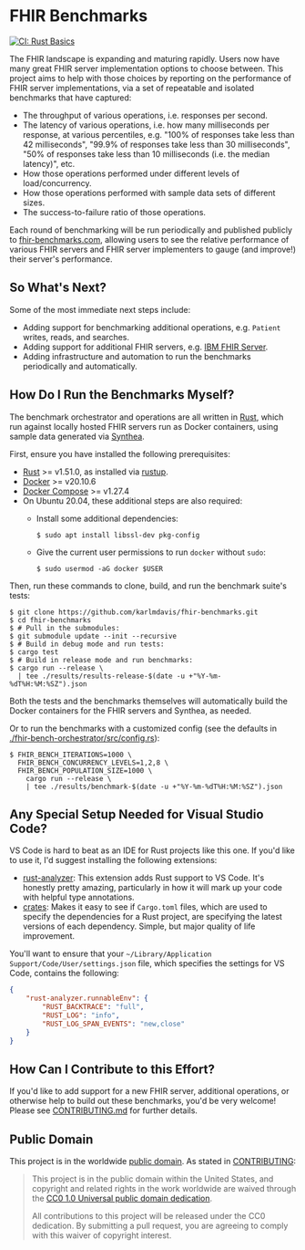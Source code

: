 # FHIR Benchmarks

[![CI: Rust Basics](https://github.com/karlmdavis/fhir-benchmarks/workflows/CI%3A%20Rust%20Basics/badge.svg)](./workflows/rust_basics.yml)

The FHIR landscape is expanding and maturing rapidly.
Users now have many great FHIR server implementation options to choose between.
This project aims to help with those choices by
  reporting on the performance of FHIR server implementations,
  via a set of repeatable and isolated benchmarks that have captured:

* The throughput of various operations,
    i.e. responses per second.
* The latency of various operations,
    i.e. how many milliseconds per response,
    at various percentiles,
    e.g. "100% of responses take less than 42 milliseconds",
    "99.9% of responses take less than 30 milliseconds",
    "50% of responses take less than 10 milliseconds (i.e. the median latency)",
    etc.
* How those operations performed under different levels of load/concurrency.
* How those operations performed with sample data sets of different sizes.
* The success-to-failure ratio of those operations.

Each round of benchmarking will be run periodically and published publicly
  to [fhir-benchmarks.com](https://fhir-benchmarks.com/),
  allowing users to see the relative performance of various FHIR servers
  and FHIR server implementers to gauge (and improve!) their server's performance.


## So What's Next?

Some of the most immediate next steps include:

* Adding support for benchmarking additional operations, e.g. `Patient` writes, reads, and searches.
* Adding support for additional FHIR servers, e.g. [IBM FHIR Server](https://ibm.github.io/FHIR/).
* Adding infrastructure and automation to run the benchmarks periodically and automatically.


## How Do I Run the Benchmarks Myself?

The benchmark orchestrator and operations are all written in [Rust](https://www.rust-lang.org/),
  which run against locally hosted FHIR servers run as Docker containers,
  using sample data generated via [Synthea](https://synthetichealth.github.io/synthea/).

First, ensure you have installed the following prerequisites:

* [Rust](https://www.rust-lang.org/) >= v1.51.0, as installed via [rustup](https://www.rust-lang.org/learn/get-started).
* [Docker](https://www.docker.com/) >= v20.10.6
* [Docker Compose](https://docs.docker.com/compose/) >= v1.27.4
* On Ubuntu 20.04, these additional steps are also required:
    * Install some additional dependencies:

        ```
        $ sudo apt install libssl-dev pkg-config
        ```

    * Give the current user permissions to run `docker` without `sudo`:

        ```
        $ sudo usermod -aG docker $USER
        ```

Then, run these commands to clone, build, and run the benchmark suite's tests:

```shell
$ git clone https://github.com/karlmdavis/fhir-benchmarks.git
$ cd fhir-benchmarks
$ # Pull in the submodules:
$ git submodule update --init --recursive
$ # Build in debug mode and run tests:
$ cargo test
$ # Build in release mode and run benchmarks:
$ cargo run --release \
  | tee ./results/results-release-$(date -u +"%Y-%m-%dT%H:%M:%SZ").json
```

Both the tests and the benchmarks themselves will automatically build the Docker containers for the FHIR servers and Synthea, as needed.

Or to run the benchmarks with a customized config (see the defaults in [./fhir-bench-orchestrator/src/config.rs](./fhir-bench-orchestrator/src/config.rs)):

```shell
$ FHIR_BENCH_ITERATIONS=1000 \
  FHIR_BENCH_CONCURRENCY_LEVELS=1,2,8 \
  FHIR_BENCH_POPULATION_SIZE=1000 \
    cargo run --release \
    | tee ./results/benchmark-$(date -u +"%Y-%m-%dT%H:%M:%SZ").json
```


## Any Special Setup Needed for Visual Studio Code?

VS Code is hard to beat as an IDE for Rust projects like this one.
If you'd like to use it, I'd suggest installing the following extensions:

* [rust-analyzer](https://marketplace.visualstudio.com/items?itemName=matklad.rust-analyzer):
    This extension adds Rust support to VS Code.
    It's honestly pretty amazing,
      particularly in how it will mark up your code with helpful type annotations.
* [crates](https://marketplace.visualstudio.com/items?itemName=serayuzgur.crates):
    Makes it easy to see if `Cargo.toml` files,
      which are used to specify the dependencies for a Rust project,
      are specifying the latest versions of each dependency.
    Simple, but major quality of life improvement.

You'll want to ensure that your `~/Library/Application Support/Code/User/settings.json` file,
  which specifies the settings for VS Code,
  contains the following:

```json
{
    "rust-analyzer.runnableEnv": {
        "RUST_BACKTRACE": "full",
        "RUST_LOG": "info",
        "RUST_LOG_SPAN_EVENTS": "new,close"
    }
}
```


## How Can I Contribute to this Effort?

If you'd like to add support for a new FHIR server, additional operations,
  or otherwise help to build out these benchmarks,
  you'd be very welcome!
Please see [CONTRIBUTING.md](./CONTRIBUTING.md) for further details.


## Public Domain

This project is in the worldwide [public domain](LICENSE.md).
As stated in [CONTRIBUTING](CONTRIBUTING.md):

> This project is in the public domain within the United States,
>   and copyright and related rights in the work worldwide are waived through the
>   [CC0 1.0 Universal public domain dedication](https://creativecommons.org/publicdomain/zero/1.0/).
>
> All contributions to this project will be released under the CC0 dedication.
> By submitting a pull request,
>   you are agreeing to comply with this waiver of copyright interest.